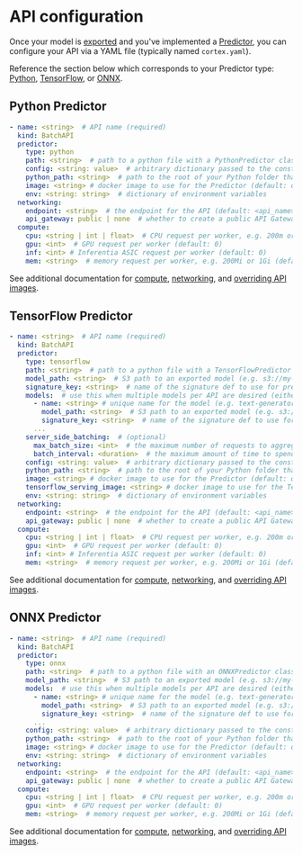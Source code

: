 # API configuration

Once your model is [exported](../../guides/exporting.md) and you've implemented a [Predictor](predictors.md), you can configure your API via a YAML file (typically named `cortex.yaml`).

Reference the section below which corresponds to your Predictor type: [Python](#python-predictor), [TensorFlow](#tensorflow-predictor), or [ONNX](#onnx-predictor).

## Python Predictor

<!-- CORTEX_VERSION_BRANCH_STABLE x2 -->
```yaml
- name: <string>  # API name (required)
  kind: BatchAPI
  predictor:
    type: python
    path: <string>  # path to a python file with a PythonPredictor class definition, relative to the Cortex root (required)
    config: <string: value>  # arbitrary dictionary passed to the constructor of the Predictor (can be overridden by config passed in job submission) (optional)
    python_path: <string>  # path to the root of your Python folder that will be appended to PYTHONPATH (default: folder containing cortex.yaml)
    image: <string> # docker image to use for the Predictor (default: quay.io/cortexlabs/python-predictor-cpu:0.23.0 or quay.io/cortexlabs/python-predictor-gpu:0.23.0 based on compute)
    env: <string: string>  # dictionary of environment variables
  networking:
    endpoint: <string>  # the endpoint for the API (default: <api_name>)
    api_gateway: public | none  # whether to create a public API Gateway endpoint for this API (if not, the API will still be accessible via the load balancer) (default: public, unless disabled cluster-wide)
  compute:
    cpu: <string | int | float>  # CPU request per worker, e.g. 200m or 1 (200m is equivalent to 0.2) (default: 200m)
    gpu: <int>  # GPU request per worker (default: 0)
    inf: <int> # Inferentia ASIC request per worker (default: 0)
    mem: <string>  # memory request per worker, e.g. 200Mi or 1Gi (default: Null)
```

See additional documentation for [compute](../compute.md), [networking](../../aws/networking.md), and [overriding API images](../system-packages.md).

## TensorFlow Predictor

<!-- CORTEX_VERSION_BRANCH_STABLE x3 -->
```yaml
- name: <string>  # API name (required)
  kind: BatchAPI
  predictor:
    type: tensorflow
    path: <string>  # path to a python file with a TensorFlowPredictor class definition, relative to the Cortex root (required)
    model_path: <string>  # S3 path to an exported model (e.g. s3://my-bucket/exported_model) (either this or 'models' must be provided)
    signature_key: <string>  # name of the signature def to use for prediction (required if your model has more than one signature def)
    models:  # use this when multiple models per API are desired (either this or 'model_path' must be provided)
      - name: <string> # unique name for the model (e.g. text-generator) (required)
        model_path: <string>  # S3 path to an exported model (e.g. s3://my-bucket/exported_model) (required)
        signature_key: <string>  # name of the signature def to use for prediction (required if your model has more than one signature def)
      ...
    server_side_batching:  # (optional)
      max_batch_size: <int>  # the maximum number of requests to aggregate before running inference
      batch_interval: <duration>  # the maximum amount of time to spend waiting for additional requests before running inference on the batch of requests
    config: <string: value>  # arbitrary dictionary passed to the constructor of the Predictor (can be overridden by config passed in job submission) (optional)
    python_path: <string>  # path to the root of your Python folder that will be appended to PYTHONPATH (default: folder containing cortex.yaml)
    image: <string> # docker image to use for the Predictor (default: quay.io/cortexlabs/tensorflow-predictor:0.23.0)
    tensorflow_serving_image: <string> # docker image to use for the TensorFlow Serving container (default: quay.io/cortexlabs/tensorflow-serving-gpu:0.23.0 or quay.io/cortexlabs/tensorflow-serving-cpu:0.23.0 based on compute)
    env: <string: string>  # dictionary of environment variables
  networking:
    endpoint: <string>  # the endpoint for the API (default: <api_name>)
    api_gateway: public | none  # whether to create a public API Gateway endpoint for this API (if not, the API will still be accessible via the load balancer) (default: public, unless disabled cluster-wide)
  compute:
    cpu: <string | int | float>  # CPU request per worker, e.g. 200m or 1 (200m is equivalent to 0.2) (default: 200m)
    gpu: <int>  # GPU request per worker (default: 0)
    inf: <int> # Inferentia ASIC request per worker (default: 0)
    mem: <string>  # memory request per worker, e.g. 200Mi or 1Gi (default: Null)
```

See additional documentation for [compute](../compute.md), [networking](../../aws/networking.md), and [overriding API images](../system-packages.md).

## ONNX Predictor

<!-- CORTEX_VERSION_BRANCH_STABLE x2 -->
```yaml
- name: <string>  # API name (required)
  kind: BatchAPI
  predictor:
    type: onnx
    path: <string>  # path to a python file with an ONNXPredictor class definition, relative to the Cortex root (required)
    model_path: <string>  # S3 path to an exported model (e.g. s3://my-bucket/exported_model.onnx) (either this or 'models' must be provided)
    models:  # use this when multiple models per API are desired (either this or 'model_path' must be provided)
      - name: <string> # unique name for the model (e.g. text-generator) (required)
        model_path: <string>  # S3 path to an exported model (e.g. s3://my-bucket/exported_model.onnx) (required)
        signature_key: <string>  # name of the signature def to use for prediction (required if your model has more than one signature def)
      ...
    config: <string: value>  # arbitrary dictionary passed to the constructor of the Predictor (can be overridden by config passed in job submission) (optional)
    python_path: <string>  # path to the root of your Python folder that will be appended to PYTHONPATH (default: folder containing cortex.yaml)
    image: <string> # docker image to use for the Predictor (default: quay.io/cortexlabs/onnx-predictor-gpu:0.23.0 or quay.io/cortexlabs/onnx-predictor-cpu:0.23.0 based on compute)
    env: <string: string>  # dictionary of environment variables
  networking:
    endpoint: <string>  # the endpoint for the API (default: <api_name>)
    api_gateway: public | none  # whether to create a public API Gateway endpoint for this API (if not, the API will still be accessible via the load balancer) (default: public, unless disabled cluster-wide)
  compute:
    cpu: <string | int | float>  # CPU request per worker, e.g. 200m or 1 (200m is equivalent to 0.2) (default: 200m)
    gpu: <int>  # GPU request per worker (default: 0)
    mem: <string>  # memory request per worker, e.g. 200Mi or 1Gi (default: Null)
```

See additional documentation for [compute](../compute.md), [networking](../../aws/networking.md), and [overriding API images](../system-packages.md).
